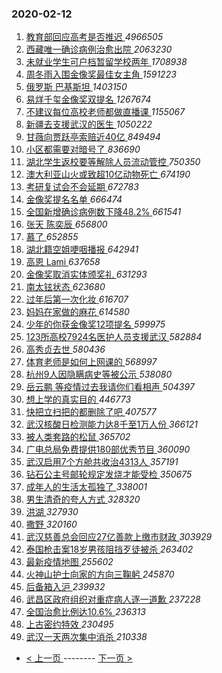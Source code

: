 ### 2020-02-12 
1. [ 教育部回应高考是否推迟 ](https://s.weibo.com/weibo?q=%E6%95%99%E8%82%B2%E9%83%A8%E5%9B%9E%E5%BA%94%E9%AB%98%E8%80%83%E6%98%AF%E5%90%A6%E6%8E%A8%E8%BF%9F&Refer=top) *4966505*
1. [ 西藏唯一确诊病例治愈出院 ](https://s.weibo.com/weibo?q=%E8%A5%BF%E8%97%8F%E5%94%AF%E4%B8%80%E7%A1%AE%E8%AF%8A%E7%97%85%E4%BE%8B%E6%B2%BB%E6%84%88%E5%87%BA%E9%99%A2&Refer=top) *2063230*
1. [ 未就业学生可户档暂留学校两年 ](https://s.weibo.com/weibo?q=%23%E6%9C%AA%E5%B0%B1%E4%B8%9A%E5%AD%A6%E7%94%9F%E5%8F%AF%E6%88%B7%E6%A1%A3%E6%9A%82%E7%95%99%E5%AD%A6%E6%A0%A1%E4%B8%A4%E5%B9%B4%23&Refer=top) *1708938*
1. [ 周冬雨入围金像奖最佳女主角 ](https://s.weibo.com/weibo?q=%23%E5%91%A8%E5%86%AC%E9%9B%A8%E5%85%A5%E5%9B%B4%E9%87%91%E5%83%8F%E5%A5%96%E6%9C%80%E4%BD%B3%E5%A5%B3%E4%B8%BB%E8%A7%92%23&Refer=top) *1591223*
1. [ 俄罗斯 巴基斯坦 ](https://s.weibo.com/weibo?q=%E4%BF%84%E7%BD%97%E6%96%AF%20%E5%B7%B4%E5%9F%BA%E6%96%AF%E5%9D%A6&Refer=top) *1403150*
1. [ 易烊千玺金像奖双提名 ](https://s.weibo.com/weibo?q=%23%E6%98%93%E7%83%8A%E5%8D%83%E7%8E%BA%E9%87%91%E5%83%8F%E5%A5%96%E5%8F%8C%E6%8F%90%E5%90%8D%23&Refer=top) *1267674*
1. [ 不建议每位高校老师都做直播课 ](https://s.weibo.com/weibo?q=%23%E4%B8%8D%E5%BB%BA%E8%AE%AE%E6%AF%8F%E4%BD%8D%E9%AB%98%E6%A0%A1%E8%80%81%E5%B8%88%E9%83%BD%E5%81%9A%E7%9B%B4%E6%92%AD%E8%AF%BE%23&Refer=top) *1155067*
1. [ 新疆去支援武汉的医生 ](https://s.weibo.com/weibo?q=%23%E6%96%B0%E7%96%86%E5%8E%BB%E6%94%AF%E6%8F%B4%E6%AD%A6%E6%B1%89%E7%9A%84%E5%8C%BB%E7%94%9F%23&Refer=top) *1050222*
1. [ 甘薇向贾跃亭索赔近40亿 ](https://s.weibo.com/weibo?q=%23%E7%94%98%E8%96%87%E5%90%91%E8%B4%BE%E8%B7%83%E4%BA%AD%E7%B4%A2%E8%B5%94%E8%BF%9140%E4%BA%BF%23&Refer=top) *849494*
1. [ 小区都需要对暗号了 ](https://s.weibo.com/weibo?q=%23%E5%B0%8F%E5%8C%BA%E9%83%BD%E9%9C%80%E8%A6%81%E5%AF%B9%E6%9A%97%E5%8F%B7%E4%BA%86%23&Refer=top) *836690*
1. [ 湖北学生返校要等解除人员流动管控 ](https://s.weibo.com/weibo?q=%E6%B9%96%E5%8C%97%E5%AD%A6%E7%94%9F%E8%BF%94%E6%A0%A1%E8%A6%81%E7%AD%89%E8%A7%A3%E9%99%A4%E4%BA%BA%E5%91%98%E6%B5%81%E5%8A%A8%E7%AE%A1%E6%8E%A7&Refer=top) *750350*
1. [ 澳大利亚山火或致超10亿动物死亡 ](https://s.weibo.com/weibo?q=%23%E6%BE%B3%E5%A4%A7%E5%88%A9%E4%BA%9A%E5%B1%B1%E7%81%AB%E6%88%96%E8%87%B4%E8%B6%8510%E4%BA%BF%E5%8A%A8%E7%89%A9%E6%AD%BB%E4%BA%A1%23&Refer=top) *674190*
1. [ 考研复试会不会延期 ](https://s.weibo.com/weibo?q=%23%E8%80%83%E7%A0%94%E5%A4%8D%E8%AF%95%E4%BC%9A%E4%B8%8D%E4%BC%9A%E5%BB%B6%E6%9C%9F%23&Refer=top) *672783*
1. [ 金像奖提名名单 ](https://s.weibo.com/weibo?q=%E9%87%91%E5%83%8F%E5%A5%96%E6%8F%90%E5%90%8D%E5%90%8D%E5%8D%95&Refer=top) *666474*
1. [ 全国新增确诊病例数下降48.2% ](https://s.weibo.com/weibo?q=%23%E5%85%A8%E5%9B%BD%E6%96%B0%E5%A2%9E%E7%A1%AE%E8%AF%8A%E7%97%85%E4%BE%8B%E6%95%B0%E4%B8%8B%E9%99%8D48.2%25%23&Refer=top) *661541*
1. [ 张天 陈奕辰 ](https://s.weibo.com/weibo?q=%E5%BC%A0%E5%A4%A9%20%E9%99%88%E5%A5%95%E8%BE%B0&Refer=top) *656800*
1. [ 慕了 ](https://s.weibo.com/weibo?q=%E6%85%95%E4%BA%86&Refer=top) *652855*
1. [ 湖北籍空姐哽咽播报 ](https://s.weibo.com/weibo?q=%E6%B9%96%E5%8C%97%E7%B1%8D%E7%A9%BA%E5%A7%90%E5%93%BD%E5%92%BD%E6%92%AD%E6%8A%A5&Refer=top) *642941*
1. [ 高恩 Lami ](https://s.weibo.com/weibo?q=%E9%AB%98%E6%81%A9%20Lami&Refer=top) *637658*
1. [ 金像奖取消实体颁奖礼 ](https://s.weibo.com/weibo?q=%E9%87%91%E5%83%8F%E5%A5%96%E5%8F%96%E6%B6%88%E5%AE%9E%E4%BD%93%E9%A2%81%E5%A5%96%E7%A4%BC&Refer=top) *631293*
1. [ 南太铉状态 ](https://s.weibo.com/weibo?q=%23%E5%8D%97%E5%A4%AA%E9%93%89%E7%8A%B6%E6%80%81%23&Refer=top) *623680*
1. [ 过年后第一次化妆 ](https://s.weibo.com/weibo?q=%23%E8%BF%87%E5%B9%B4%E5%90%8E%E7%AC%AC%E4%B8%80%E6%AC%A1%E5%8C%96%E5%A6%86%23&Refer=top) *616707*
1. [ 妈妈在家做的麻花 ](https://s.weibo.com/weibo?q=%23%E5%A6%88%E5%A6%88%E5%9C%A8%E5%AE%B6%E5%81%9A%E7%9A%84%E9%BA%BB%E8%8A%B1%23&Refer=top) *614580*
1. [ 少年的你获金像奖12项提名 ](https://s.weibo.com/weibo?q=%23%E5%B0%91%E5%B9%B4%E7%9A%84%E4%BD%A0%E8%8E%B7%E9%87%91%E5%83%8F%E5%A5%9612%E9%A1%B9%E6%8F%90%E5%90%8D%23&Refer=top) *599975*
1. [ 123所高校7924名医护人员支援武汉 ](https://s.weibo.com/weibo?q=123%E6%89%80%E9%AB%98%E6%A0%A17924%E5%90%8D%E5%8C%BB%E6%8A%A4%E4%BA%BA%E5%91%98%E6%94%AF%E6%8F%B4%E6%AD%A6%E6%B1%89&Refer=top) *582884*
1. [ 高秀贞去世 ](https://s.weibo.com/weibo?q=%23%E9%AB%98%E7%A7%80%E8%B4%9E%E5%8E%BB%E4%B8%96%23&Refer=top) *580436*
1. [ 体育老师是如何上网课的 ](https://s.weibo.com/weibo?q=%23%E4%BD%93%E8%82%B2%E8%80%81%E5%B8%88%E6%98%AF%E5%A6%82%E4%BD%95%E4%B8%8A%E7%BD%91%E8%AF%BE%E7%9A%84%23&Refer=top) *568997*
1. [ 杭州9人因隐瞒病史等被公示 ](https://s.weibo.com/weibo?q=%23%E6%9D%AD%E5%B7%9E9%E4%BA%BA%E5%9B%A0%E9%9A%90%E7%9E%92%E7%97%85%E5%8F%B2%E7%AD%89%E8%A2%AB%E5%85%AC%E7%A4%BA%23&Refer=top) *538080*
1. [ 岳云鹏 等疫情过去我请你们看相声 ](https://s.weibo.com/weibo?q=%E5%B2%B3%E4%BA%91%E9%B9%8F%20%E7%AD%89%E7%96%AB%E6%83%85%E8%BF%87%E5%8E%BB%E6%88%91%E8%AF%B7%E4%BD%A0%E4%BB%AC%E7%9C%8B%E7%9B%B8%E5%A3%B0&Refer=top) *504397*
1. [ 想上学的真实目的 ](https://s.weibo.com/weibo?q=%23%E6%83%B3%E4%B8%8A%E5%AD%A6%E7%9A%84%E7%9C%9F%E5%AE%9E%E7%9B%AE%E7%9A%84%23&Refer=top) *446773*
1. [ 快把立扫把的都删除了吧 ](https://s.weibo.com/weibo?q=%23%E5%BF%AB%E6%8A%8A%E7%AB%8B%E6%89%AB%E6%8A%8A%E7%9A%84%E9%83%BD%E5%88%A0%E9%99%A4%E4%BA%86%E5%90%A7%23&Refer=top) *407577*
1. [ 武汉核酸日检测能力达8千至1万人份 ](https://s.weibo.com/weibo?q=%E6%AD%A6%E6%B1%89%E6%A0%B8%E9%85%B8%E6%97%A5%E6%A3%80%E6%B5%8B%E8%83%BD%E5%8A%9B%E8%BE%BE8%E5%8D%83%E8%87%B31%E4%B8%87%E4%BA%BA%E4%BB%BD&Refer=top) *366121*
1. [ 被人类套路的松鼠 ](https://s.weibo.com/weibo?q=%23%E8%A2%AB%E4%BA%BA%E7%B1%BB%E5%A5%97%E8%B7%AF%E7%9A%84%E6%9D%BE%E9%BC%A0%23&Refer=top) *365702*
1. [ 广电总局免费提供180部优秀节目 ](https://s.weibo.com/weibo?q=%E5%B9%BF%E7%94%B5%E6%80%BB%E5%B1%80%E5%85%8D%E8%B4%B9%E6%8F%90%E4%BE%9B180%E9%83%A8%E4%BC%98%E7%A7%80%E8%8A%82%E7%9B%AE&Refer=top) *360090*
1. [ 武汉启用7个方舱共收治4313人 ](https://s.weibo.com/weibo?q=%E6%AD%A6%E6%B1%89%E5%90%AF%E7%94%A87%E4%B8%AA%E6%96%B9%E8%88%B1%E5%85%B1%E6%94%B6%E6%B2%BB4313%E4%BA%BA&Refer=top) *357191*
1. [ 钻石公主号邮轮规定发烧才能受检 ](https://s.weibo.com/weibo?q=%23%E9%92%BB%E7%9F%B3%E5%85%AC%E4%B8%BB%E5%8F%B7%E9%82%AE%E8%BD%AE%E8%A7%84%E5%AE%9A%E5%8F%91%E7%83%A7%E6%89%8D%E8%83%BD%E5%8F%97%E6%A3%80%23&Refer=top) *350675*
1. [ 成年人的生活太孤独了 ](https://s.weibo.com/weibo?q=%23%E6%88%90%E5%B9%B4%E4%BA%BA%E7%9A%84%E7%94%9F%E6%B4%BB%E5%A4%AA%E5%AD%A4%E7%8B%AC%E4%BA%86%23&Refer=top) *338001*
1. [ 男生清奇的夸人方式 ](https://s.weibo.com/weibo?q=%23%E7%94%B7%E7%94%9F%E6%B8%85%E5%A5%87%E7%9A%84%E5%A4%B8%E4%BA%BA%E6%96%B9%E5%BC%8F%23&Refer=top) *328320*
1. [ 洪湖 ](https://s.weibo.com/weibo?q=%E6%B4%AA%E6%B9%96&Refer=top) *327930*
1. [ 撒野 ](https://s.weibo.com/weibo?q=%23%E6%92%92%E9%87%8E%23&Refer=top) *320160*
1. [ 武汉慈善总会回应27亿善款上缴市财政 ](https://s.weibo.com/weibo?q=%E6%AD%A6%E6%B1%89%E6%85%88%E5%96%84%E6%80%BB%E4%BC%9A%E5%9B%9E%E5%BA%9427%E4%BA%BF%E5%96%84%E6%AC%BE%E4%B8%8A%E7%BC%B4%E5%B8%82%E8%B4%A2%E6%94%BF&Refer=top) *303929*
1. [ 泰国枪击案18岁男孩阻挡歹徒被杀 ](https://s.weibo.com/weibo?q=%E6%B3%B0%E5%9B%BD%E6%9E%AA%E5%87%BB%E6%A1%8818%E5%B2%81%E7%94%B7%E5%AD%A9%E9%98%BB%E6%8C%A1%E6%AD%B9%E5%BE%92%E8%A2%AB%E6%9D%80&Refer=top) *263402*
1. [ 最新疫情地图 ](https://s.weibo.com/weibo?q=%E6%9C%80%E6%96%B0%E7%96%AB%E6%83%85%E5%9C%B0%E5%9B%BE&Refer=top) *255602*
1. [ 火神山护士向家的方向三鞠躬 ](https://s.weibo.com/weibo?q=%E7%81%AB%E7%A5%9E%E5%B1%B1%E6%8A%A4%E5%A3%AB%E5%90%91%E5%AE%B6%E7%9A%84%E6%96%B9%E5%90%91%E4%B8%89%E9%9E%A0%E8%BA%AC&Refer=top) *245870*
1. [ 后备箱入沪 ](https://s.weibo.com/weibo?q=%E5%90%8E%E5%A4%87%E7%AE%B1%E5%85%A5%E6%B2%AA&Refer=top) *239932*
1. [ 武昌区政府组织对重症病人逐一道歉 ](https://s.weibo.com/weibo?q=%E6%AD%A6%E6%98%8C%E5%8C%BA%E6%94%BF%E5%BA%9C%E7%BB%84%E7%BB%87%E5%AF%B9%E9%87%8D%E7%97%87%E7%97%85%E4%BA%BA%E9%80%90%E4%B8%80%E9%81%93%E6%AD%89&Refer=top) *237228*
1. [ 全国治愈比例达10.6% ](https://s.weibo.com/weibo?q=%E5%85%A8%E5%9B%BD%E6%B2%BB%E6%84%88%E6%AF%94%E4%BE%8B%E8%BE%BE10.6%25&Refer=top) *236313*
1. [ 上古密约特效 ](https://s.weibo.com/weibo?q=%23%E4%B8%8A%E5%8F%A4%E5%AF%86%E7%BA%A6%E7%89%B9%E6%95%88%23&Refer=top) *230495*
1. [ 武汉一天两次集中消杀 ](https://s.weibo.com/weibo?q=%23%E6%AD%A6%E6%B1%89%E4%B8%80%E5%A4%A9%E4%B8%A4%E6%AC%A1%E9%9B%86%E4%B8%AD%E6%B6%88%E6%9D%80%23&Refer=top) *210338* 

- [ < 上一页 ](https://github.com/able8/weibo-hot-record/blob/master/2020-02-11.md) -------- [ 下一页 > ](https://github.com/able8/weibo-hot-record/blob/master/2020-02-13.md)